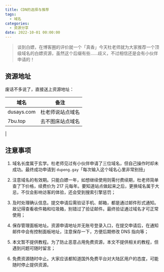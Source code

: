```yaml
---
title: CDN的选择与推荐
tags:
  - 域名
categories:
  - 资源分享
date: 2022-10-01 00:00:00
---
```


> 谈到白嫖，在博客圈的评价就一个「真香」今天杜老师就为大家推荐一个顶级域名的白嫖资源，虽然这个后缀有些……歧义，不过相信还是会有小伙伴申请的！

<!-- more -->

## 资源地址

废话不多说了，直接送上资源地址：

| 域名 | 备注 |
| - | - |
| dusays.com | 杜老师说站点域名 |
| 7bu.top | 去不图床站点域名 |
| 

## 注意事项

1. 域名长度属于玄学。杜老师见过有小伙伴申请了三位域名，但自己操作时却未成功。最终成功申请到 `dupeng.gay`「每次输入这个域名心里非常别扭」

2. 注意域名的有效期。只能白嫖一年，如想继续使用则需付费续期，杜老师简单查了下价格，续费价为 217 元每年。要知道站点做起来之后，更换域名属于大忌，不仅会影响访客的体验，还会受到搜索引擎惩罚；

3. 及时处理确认信息。提交申请后需验证手机、邮箱，都是通过邮件形式通知。故记得查看收件箱和垃圾箱，别错过了验证邮件。最终验证通过域名才可正常使用；

4. 保存管理面板地址。资源申请地址并无账号登录入口，在提交申请后，在通知邮件中会有控制面板地址，注意保存一下，方便后期修改 DNS 指向等；

5. 本文暂不提供教程。为了防止恶意占用免费资源，本文不提供相关的教程，但遇到问题可随时留言；

6. 免费资源随时中止。大家应该都知道国外免费平台对大陆区用户的态度，可能随时停止提供资源。
